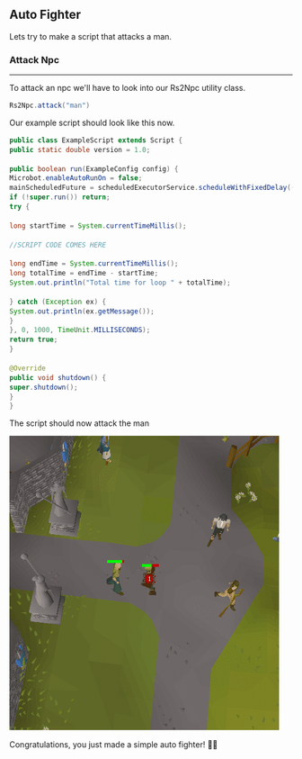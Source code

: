 ## Auto Fighter

Lets try to make a script that attacks a man.

### Attack Npc

---


To attack an npc we'll have to look into our Rs2Npc utility class.

```java
Rs2Npc.attack("man")
```

Our example script should look like this now.

```java
public class ExampleScript extends Script {
public static double version = 1.0;

public boolean run(ExampleConfig config) {
Microbot.enableAutoRunOn = false;
mainScheduledFuture = scheduledExecutorService.scheduleWithFixedDelay(() -> {
if (!super.run()) return;
try {

long startTime = System.currentTimeMillis();

//SCRIPT CODE COMES HERE

long endTime = System.currentTimeMillis();
long totalTime = endTime - startTime;
System.out.println("Total time for loop " + totalTime);

} catch (Exception ex) {
System.out.println(ex.getMessage());
}
}, 0, 1000, TimeUnit.MILLISECONDS);
return true;
}

@Override
public void shutdown() {
super.shutdown();
}
}
```

The script should now attack the man



![img_9.png](img_9.png)

Congratulations, you just made a simple auto fighter! 🥳🥳